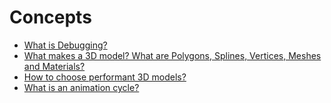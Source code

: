 # Concepts

* [What is Debugging?](what-is-debugging.md)
* [What makes a 3D model? What are Polygons, Splines, Vertices, Meshes and Materials?](what-makes-a-3d-model-what-are-polygons-splines-vertices-meshes-and-materials.md)
* [How to choose performant 3D models?](how-to-choose-models-for-your-app-for-performance.md)
* [What is an animation cycle? ](what-is-an-animation-cycle.md)

